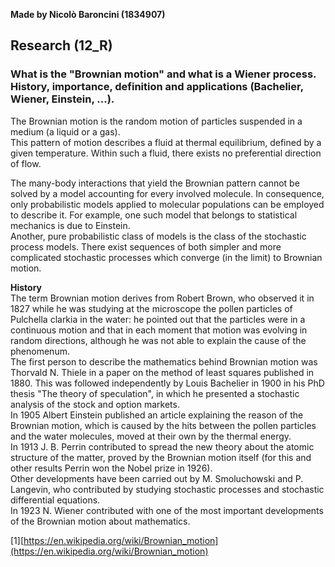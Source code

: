 **Made by Nicolò Baroncini (1834907)**

## Research (12_R)
### What is the "Brownian motion" and what is a Wiener process. History, importance, definition and applications (Bachelier, Wiener, Einstein, ...).

The Brownian motion is the random motion of particles suspended in a medium (a liquid or a gas).\
This pattern of motion describes a fluid at thermal equilibrium, defined by a given temperature. Within such a fluid, there exists no preferential direction of flow.

The many-body interactions that yield the Brownian pattern cannot be solved by a model accounting for every involved molecule. In consequence, only probabilistic models applied to molecular populations can be employed to describe it. For example, one such model that belongs to statistical mechanics is due to Einstein.\
Another, pure probabilistic class of models is the class of the stochastic process models. There exist sequences of both simpler and more complicated stochastic processes which converge (in the limit) to Brownian motion.

**History**\
The term Brownian motion derives from Robert Brown, who observed it in 1827 while he was studying at the microscope the pollen particles of Pulchella clarkia in the water: he pointed out that the particles were in a continuous motion and that in each moment that motion was evolving in random directions, although he was not able to explain the cause of the phenomenum.\
The first person to describe the mathematics behind Brownian motion was Thorvald N. Thiele in a paper on the method of least squares published in 1880. This was followed independently by Louis Bachelier in 1900 in his PhD thesis "The theory of speculation", in which he presented a stochastic analysis of the stock and option markets.\
In 1905 Albert Einstein published an article explaining the reason of the Brownian motion, which is caused by the hits between the pollen particles and the water molecules, moved at their own by the thermal energy.\
In 1913 J. B. Perrin contributed to spread the new theory about the atomic structure of the matter, proved by the Brownian motion itself (for this and other results Perrin won the Nobel prize in 1926).\
Other developments have been carried out by M. Smoluchowski and P. Langevin, who contributed by studying stochastic processes and stochastic differential equations.\
In 1923 N. Wiener contributed with one of the most important developments of the Brownian motion about mathematics.

[1][https://en.wikipedia.org/wiki/Brownian_motion](https://en.wikipedia.org/wiki/Brownian_motion)

